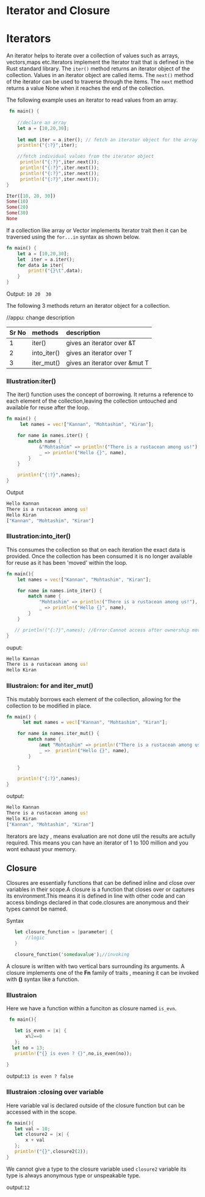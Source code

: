 # Iterator and Closure

# Iterators

An iterator helps to iterate over a collection of values such as arrays, vectors,maps etc.Iterators implement the Iterator trait that is  defined in the Rust standard library.
The `iter()` method returns an iterator object of the collection. Values in an iterator object are called items. The `next()` method of the iterator can be used to traverse through the items. The `next` method returns a value None when it reaches the end of the collection.

The following example uses an iterator to read values from an array.

```rust
 fn main() {
   
    //declare an array
    let a = [10,20,30];
    
    let mut iter = a.iter(); // fetch an iterator object for the array
    println!("{:?}",iter);

    //fetch individual values from the iterator object
     println!("{:?}",iter.next());
     println!("{:?}",iter.next());
     println!("{:?}",iter.next());
     println!("{:?}",iter.next());
}

```

```rust
Iter([10, 20, 30])
Some(10)
Some(20)
Some(30)
None
```

If a collection like array or Vector implements Iterator trait then it can be traversed using the  `for...in` syntax as shown below.

```rust
fn main() {
    let a = [10,20,30];
    let  iter = a.iter();
    for data in iter{
        print!("{}\t",data);
    }
}
```

Output: `10	20	30`


The following 3 methods return an iterator object for a collection.

//appu: change description

Sr No |  methods    | description|
|:-----|:-------|:---------|
|1|iter()|gives an iterator over &T|
|2|into_iter()|gives an iterator over T|
|3|iter_mut()|gives an iterator over &mut T|


### Illustration:iter()
The iter() function uses the concept of borrowing. It returns a reference to each element of the collection,leaving the collection untouched and available for reuse after the loop.

```rust
fn main() {
     let names = vec!["Kannan", "Mohtashim", "Kiran"];

    for name in names.iter() {
        match name {
            &"Mohtashim" => println!("There is a rustacean among us!"),
            _ => println!("Hello {}", name),
        }
    }

    println!("{:?}",names);
}


```

Output

```rust
Hello Kannan
There is a rustacean among us!
Hello Kiran
["Kannan", "Mohtashim", "Kiran"]


```

### Illustration:into_iter()

This consumes the collection so that on each iteration the exact data is provided. Once the collection has been consumed it is no longer available for reuse as it has been 'moved' within the loop.

```rust
fn main(){
    let names = vec!["Kannan", "Mohtashim", "Kiran"];

    for name in names.into_iter() {
        match name {
            "Mohtashim" => println!("There is a rustacean among us!"),
            _ => println!("Hello {}", name),
        }
    }

   // println!("{:?}",names); //Error:Cannot access after ownership move
}

```

ouput: 

```rust
Hello Kannan
There is a rustacean among us!
Hello Kiran
```

### Illustraion: for and iter_mut()

This mutably borrows each element of the collection, allowing for the collection to be modified in place.

```rust
fn main() {
      let mut names = vec!["Kannan", "Mohtashim", "Kiran"];

    for name in names.iter_mut() {
        match name {
            &mut "Mohtashim" => println!("There is a rustacean among us!"),
            _ =>  println!("Hello {}", name),
        }
    
    }

    println!("{:?}",names);
}


```

output:

```rust
Hello Kannan
There is a rustacean among us!
Hello Kiran
["Kannan", "Mohtashim", "Kiran"]

```


Iterators are lazy , means evaluation are not done util the results are actully required. This means you can have an iterator of 1 to 100 million and you wont exhaust your memory.

## Closure

Closures are essentially functions that can be defined inline and close over variables in their scope.A closure is a function that closes over or captures its environment.This means it is defined in line with other code and can access bindings declared in that code.closures are anonymous and their types cannot be named.

  Syntax

  ```rust
     let closure_function = |parameter| {
         //logic
     }

     closure_function('somedavalue');//invoking
  ```
  
A closure is written with two vertical bars surrounding its arguments.
A closure implements one of the **Fn** family of traits , meaning it can be invoked with **()** syntax like a function.

### Illustraion

 Here we have a function within a funciton as closure named `is_evn`.


 ```rust
  fn main(){

    let is_even = |x| {
        x%2==0
    };
   let no = 13;
    println!("{} is even ? {}",no,is_even(no));

}


 ```

output:`13 is even ? false`

### Illustraion :closing over variable

Here variable val is declared outside of the closure function but can be accessed with in the scope.

 ```rust
 fn main(){
    let val = 10;
    let closure2 = |x| {
        x + val
    };
    println!("{}",closure2(2));
}

 ```

 We cannot give a type to the closure variable used  `closure2` variable its type is always anonymous type or unspeakable type.

 output:`12`
